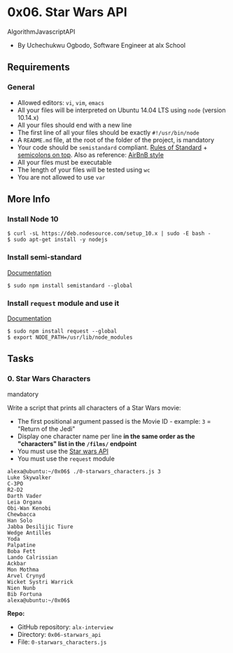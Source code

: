 0x06. Star Wars API
===================

AlgorithmJavascriptAPI

-   By Uchechukwu Ogbodo, Software Engineer at alx School

Requirements
------------

### General

-   Allowed editors: `vi`, `vim`, `emacs`
-   All your files will be interpreted on Ubuntu 14.04 LTS using `node` (version 10.14.x)
-   All your files should end with a new line
-   The first line of all your files should be exactly `#!/usr/bin/node`
-   A `README.md` file, at the root of the folder of the project, is mandatory
-   Your code should be `semistandard` compliant. [Rules of Standard](https://alx-intranet.hbtn.io/rltoken/9P3gH5mVdJCEKL87E-IMaA "Rules of Standard") + [semicolons on top](https://alx-intranet.hbtn.io/rltoken/WjMvQfBMKBdsNUuHyg55Dw "semicolons on top"). Also as reference: [AirBnB style](https://alx-intranet.hbtn.io/rltoken/Xp81RT-Sfi7uE_kNCSXunw "AirBnB style")
-   All your files must be executable
-   The length of your files will be tested using `wc`
-   You are not allowed to use `var`

More Info
---------

### Install Node 10

```
$ curl -sL https://deb.nodesource.com/setup_10.x | sudo -E bash -
$ sudo apt-get install -y nodejs

```

### Install semi-standard

[Documentation](https://alx-intranet.hbtn.io/rltoken/WjMvQfBMKBdsNUuHyg55Dw "Documentation")

```
$ sudo npm install semistandard --global

```

### Install `request` module and use it

[Documentation](https://alx-intranet.hbtn.io/rltoken/BWz2gc45S-nZaxEY6GA6Zw "Documentation")

```
$ sudo npm install request --global
$ export NODE_PATH=/usr/lib/node_modules

```

Tasks
-----

### 0\. Star Wars Characters

mandatory

Write a script that prints all characters of a Star Wars movie:

-   The first positional argument passed is the Movie ID - example: `3` = "Return of the Jedi"
-   Display one character name per line **in the same order as the "characters" list in the `/films/` endpoint**
-   You must use the [Star wars API](https://alx-intranet.hbtn.io/rltoken/ds__tvEZ4DuMVv5VKkRUCA "Star wars API")
-   You must use the `request` module

```
alexa@ubuntu:~/0x06$ ./0-starwars_characters.js 3
Luke Skywalker
C-3PO
R2-D2
Darth Vader
Leia Organa
Obi-Wan Kenobi
Chewbacca
Han Solo
Jabba Desilijic Tiure
Wedge Antilles
Yoda
Palpatine
Boba Fett
Lando Calrissian
Ackbar
Mon Mothma
Arvel Crynyd
Wicket Systri Warrick
Nien Nunb
Bib Fortuna
alexa@ubuntu:~/0x06$

```

**Repo:**

-   GitHub repository: `alx-interview`
-   Directory: `0x06-starwars_api`
-   File: `0-starwars_characters.js`
